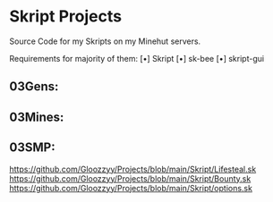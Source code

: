 # Skript Projects
Source Code for my Skripts on my Minehut servers.

Requirements for majority of them:
[•] Skript
[•] sk-bee
[•] skript-gui

## 03Gens:

## 03Mines:

## 03SMP:
  https://github.com/Gloozzyy/Projects/blob/main/Skript/Lifesteal.sk
  https://github.com/Gloozzyy/Projects/blob/main/Skript/Bounty.sk
  https://github.com/Gloozzyy/Projects/blob/main/Skript/options.sk
